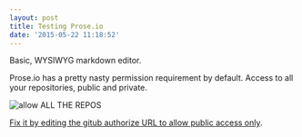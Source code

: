 ```yaml
---
layout: post
title: Testing Prose.io
date: '2015-05-22 11:18:52'
---
```


Basic, WYSIWYG markdown editor.

Prose.io has a pretty nasty permission requirement by default. Access to all your repositories, public and private.

![allow ALL THE REPOS](http://i.imgur.com/tmdfrpX.jpg)

[Fix it by editing the gitub authorize URL to allow public access only](https://github.com/prose/prose/issues/126#issuecomment-65861724).
